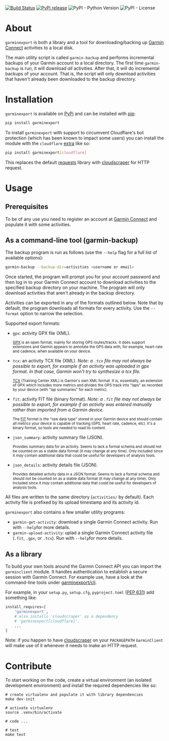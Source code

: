 [![Build Status](https://travis-ci.org/petergardfjall/garminexport.svg?branch=master)](https://travis-ci.org/petergardfjall/garminexport)
[![PyPi release](https://img.shields.io/pypi/v/garminexport.svg)](https://img.shields.io/pypi/v/garminexport.svg)
![PyPI - Python Version](https://img.shields.io/pypi/pyversions/garminexport)
![PyPI - License](https://img.shields.io/pypi/l/garminexport)

# About

`garminexport` is both a library and a tool for downloading/backing up [Garmin
Connect](http://connect.garmin.com/) activities to a local disk.

The main utility script is called `garmin-backup` and performs incremental
backups of your Garmin account to a local directory. The first time
`garmin-backup` is run, it will download *all* activities. After that, it will
do incremental backups of your account. That is, the script will only download
activities that haven't already been downloaded to the backup directory.


# Installation

`garminexport` is available on [PyPi](https://pypi.org/) and can be installed
with [pip](http://pip.readthedocs.org):

``` bash
pip install garminexport
```

To install `garminexport` with support to circumvent Cloudflare's bot protection
(which has been known to impact some users) you can install the module with the
`cloudflare`
[extra](https://setuptools.pypa.io/en/latest/userguide/dependency_management.html#optional-dependencies) like so:

``` bash
pip install garminexport[cloudflare]
```

This replaces the default [requests](https://github.com/psf/requests) library
with [cloudscraper](https://github.com/VeNoMouS/cloudscraper) for HTTP request.

# Usage

## Prerequisites
To be of any use you need to register an account at [Garmin
Connect](http://connect.garmin.com/) and populate it with some activities.


## As a command-line tool (garmin-backup)

The backup program is run as follows (use the `--help` flag for a full list of
available options):

``` bash
garmin-backup --backup-dir=activities <username or email>
```

Once started, the program will prompt you for your account password and then log
in to your Garmin Connect account to download activities to the specified backup
directory on your machine. The program will only download activities that aren't
already in the backup directory.

Activities can be exported in any of the formats outlined below. Note that
by default, the program downloads all formats for every activity. Use the
`--format` option to narrow the selection.

Supported export formats:


  -   `gpx`: activity GPX file (XML).

      <sub>[GPX](https://en.wikipedia.org/wiki/GPS_Exchange_Format) is an open
      format, mainly for storing GPS routes/tracks. It does support extensions
      and Garmin appears to annotate the GPS data with, for example, heart-rate
      and cadence, when available on your device.</sub>

  -   `tcx`: an activity TCX file (XML).
      *Note: a `.tcx` file may not always be possible to export, for example
      if an activity was uploaded in gpx format. In that case, Garmin won't try
      to synthesize a tcx file.*

      <sub>[TCX](https://en.wikipedia.org/wiki/Training_Center_XML) (Training
      Center XML) is Garmin's own XML format. It is, essentially, an extension
      of GPX which includes more metrics and divides the GPS track into "laps"
      as recorded by your device (with "lap summaries" for each metric).</sub>

  -   `fit`: activity FIT file (binary format).
      *Note: a `.fit` file may not always be possible to export, for example
      if an activity was entered manually rather than imported from a Garmin device.*

      <sub>The [FIT](https://www.thisisant.com/resources/fit/) format is the
      "raw data type" stored in your Garmin device and should contain all
      metrics your device is capable of tracking (GPS, heart rate, cadence,
      etc). It's a binary format, so tools are needed to read its content.</sub>

  -   `json_summary`: activity summary file (JSON).

      <sub>Provides summary data for an activity. Seems to lack a formal schema
      and should not be counted on as a stable data format (it may change at any
      time). Only included since it *may* contain additional data that could be
      useful for developers of analysis tools.</sub>

  -   `json_details`: activity details file (JSON).

      <sub>Provides detailed activity data in a JSON format. Seems to lack a
      formal schema and should not be counted on as a stable data format (it may
      change at any time). Only included since it *may* contain additional data
      that could be useful for developers of analysis tools.</sub>

All files are written to the same directory (`activities/` by default).  Each
activity file is prefixed by its upload timestamp and its activity id.

`garminexport` also contains a few smaller utility programs:

- `garmin-get-activity`: download a single Garmin Connect activity. Run with
  `--help`for more details.
- `garmin-upload-activity`: uplad a single Garmin Connect activity file (`.fit`,
  `.gpx`, or `.tcx`). Run with `--help`for more details.

## As a library

To build your own tools around the Garmin Connect API you can import the
`garminclient` module. It handles authentication to establish a secure session
with Garmin Connect. For example use, have a look at the command-line tools
under [garminexport/cli](garminexport/cli).

For example, in your `setup.py`, `setup.cfg`, `pyproject.toml` ([PEP
631](https://peps.python.org/pep-0631/)) add something like:

``` python
install_requires=[
    'garminexport',
    # also installs 'cloudscraper' as a dependency
    # 'garminexport[cloudflare]',
    ...
]
```

Note: if you happen to have
[cloudscraper](https://github.com/VeNoMouS/cloudscraper) on your `PACKAGEPATH`
`GarminClient` will make use of it whenever it needs to make an HTTP request.

# Contribute

To start working on the code, create a virtual environment (an isolated
development environment) and install the required dependencies like so:

    # create virtualenv and populate it with library dependencies
    make dev-init

    # activate virtualenv
    source .venv/bin/activate

    # code ...

    # test
    make test
